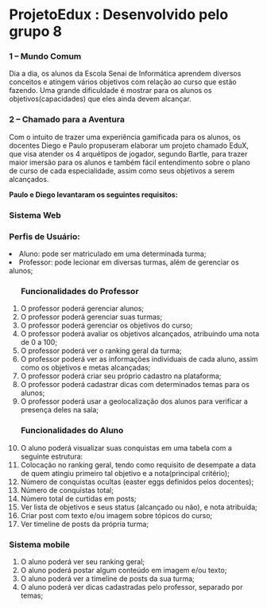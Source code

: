 # ProjetoEdux : Desenvolvido pelo grupo 8
<h3>  1 – Mundo Comum  </h3> 
<hp>Dia a dia, os alunos da Escola Senai de Informática aprendem diversos conceitos e atingem vários objetivos com relação ao curso que estão fazendo. Uma grande dificuldade é mostrar para os alunos os objetivos(capacidades) que eles ainda devem alcançar.</p>

<h3> 2 – Chamado para a Aventura </h3>
<p> Com o intuito de trazer uma experiência gamificada para os alunos, os docentes Diego e Paulo propuseram elaborar um projeto chamado EduX, que visa atender os 4 arquétipos de jogador, segundo Bartle,  para trazer maior imersão para os alunos e também fácil entendimento sobre o plano de curso de cada especialidade, assim como seus objetivos a serem alcançados.

**Paulo e Diego levantaram os seguintes requisitos:**
</p>

<h3>Sistema Web</h3>

<h3>Perfis de Usuário:</h3>

<li> Aluno: pode ser matriculado em uma determinada turma;</li>
<li> Professor:   pode lecionar em diversas turmas, além de gerenciar os alunos;</li>

<ol>
<h3> Funcionalidades do Professor </h3>

<li> O professor poderá gerenciar alunos;</li>
<li> O professor poderá gerenciar suas turmas;</li>
<li> O professor poderá gerenciar os objetivos do curso;</li>
<li> O professor poderá avaliar os objetivos alcançados, atribuindo uma nota de 0 a 100;</li>
<li> O professor poderá ver o ranking geral da turma;</li>
<li> O professor poderá ver as informações individuais de cada aluno, assim como os objetivos e metas alcançadas;</li>
<li> O professor poderá criar seu próprio cadastro na plataforma;</li>
<li> O professor poderá cadastrar dicas com determinados temas para os alunos;</li>
<li> O professor poderá usar a geolocalização dos alunos para verificar a presença deles na sala; </li>

<h3>Funcionalidades do Aluno</h3>

<li> O aluno poderá visualizar suas conquistas em uma tabela com a seguinte estrutura:</li>
<li> Colocação no ranking geral, tendo como requisito de desempate a data de quem atingiu primeiro tal objetivo e a nota(principal critério);</li>
<li> Número de conquistas ocultas (easter eggs definidos pelos docentes);</li>
<li> Número de conquistas total;</li>
<li> Número total de curtidas em posts;</li>
<li> Ver lista de objetivos e seus status (alcançado ou não), e nota atribuída;</li>
<li> Criar post com texto e/ou imagem sobre tópicos do curso;</li>
<li> Ver timeline de posts da própria turma;</li>
</ol>
<h3> Sistema mobile </h3>
<ol>
<li> O aluno poderá ver seu ranking geral;</li>
<li> O aluno poderá postar algum conteúdo em imagem e/ou texto;</li>
<li> O aluno poderá ver a timeline de posts da sua turma;</li>
<li> O aluno poderá ver dicas cadastradas pelo professor, separado por temas;</li>
</ol>


